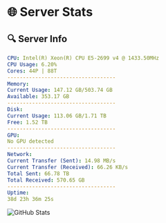 # 🌐 Server Stats
## 🔍 Server Info
```yaml
CPU: Intel(R) Xeon(R) CPU E5-2699 v4 @ 1433.50MHz
CPU Usage: 6.20%
Cores: 44P | 88T
-----------------------------------
Memory:
Current Usage: 147.12 GB/503.74 GB
Available: 353.17 GB
-----------------------------------
Disk:
Current Usage: 113.06 GB/1.71 TB
Free: 1.52 TB
-----------------------------------
GPU:
No GPU detected
-----------------------------------
Network:
Current Transfer (Sent): 14.98 MB/s
Current Transfer (Received): 66.26 KB/s
Total Sent: 66.78 TB
Total Received: 570.65 GB
-----------------------------------
Uptime:
38d 23h 36m 25s
```
![GitHub Stats](https://img.shields.io/badge/Updated-2025-04-15_20:59:14-blue)